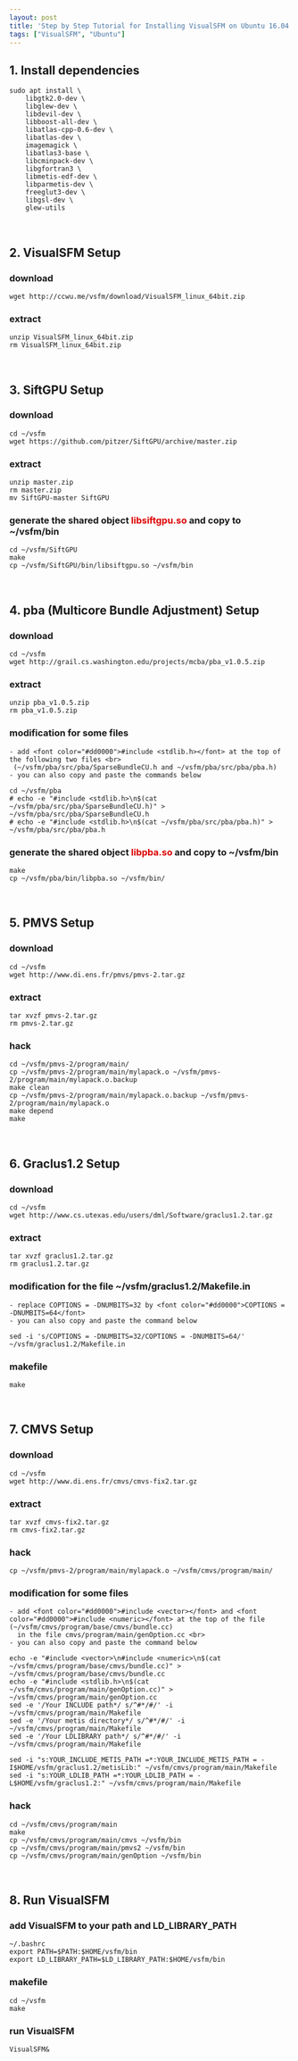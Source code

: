 ```yaml
---
layout: post
title: 'Step by Step Tutorial for Installing VisualSFM on Ubuntu 16.04 (64 bits)'
tags: ["VisualSFM", "Ubuntu"]
---
```


## 1. Install dependencies
```
sudo apt install \
    libgtk2.0-dev \
    libglew-dev \
    libdevil-dev \
    libboost-all-dev \
    libatlas-cpp-0.6-dev \
    libatlas-dev \
    imagemagick \
    libatlas3-base \
    libcminpack-dev \
    libgfortran3 \
    libmetis-edf-dev \
    libparmetis-dev \
    freeglut3-dev \
    libgsl-dev \
    glew-utils
 ```
 <br>
 
## 2. VisualSFM Setup
### download
```
wget http://ccwu.me/vsfm/download/VisualSFM_linux_64bit.zip
```

### extract
```
unzip VisualSFM_linux_64bit.zip
rm VisualSFM_linux_64bit.zip
```
<br>

## 3. SiftGPU Setup
### download
```
cd ~/vsfm
wget https://github.com/pitzer/SiftGPU/archive/master.zip
```

### extract
```
unzip master.zip
rm master.zip
mv SiftGPU-master SiftGPU
```
### generate the shared object <font color="#dd0000">libsiftgpu.so</font> and copy to ~/vsfm/bin
```
cd ~/vsfm/SiftGPU
make
cp ~/vsfm/SiftGPU/bin/libsiftgpu.so ~/vsfm/bin
```
<br>

## 4. pba (Multicore Bundle Adjustment) Setup
### download
```
cd ~/vsfm
wget http://grail.cs.washington.edu/projects/mcba/pba_v1.0.5.zip
```

### extract
```
unzip pba_v1.0.5.zip
rm pba_v1.0.5.zip
```

### modification for some files
    - add <font color="#dd0000">#include <stdlib.h></font> at the top of the following two files <br>
     (~/vsfm/pba/src/pba/SparseBundleCU.h and ~/vsfm/pba/src/pba/pba.h)
    - you can also copy and paste the commands below

```
cd ~/vsfm/pba
# echo -e "#include <stdlib.h>\n$(cat ~/vsfm/pba/src/pba/SparseBundleCU.h)" > ~/vsfm/pba/src/pba/SparseBundleCU.h
# echo -e "#include <stdlib.h>\n$(cat ~/vsfm/pba/src/pba/pba.h)" > ~/vsfm/pba/src/pba/pba.h
```

### generate the shared object <font color="#dd0000">libpba.so</font> and copy to ~/vsfm/bin
```
make
cp ~/vsfm/pba/bin/libpba.so ~/vsfm/bin/
```
<br>

## 5. PMVS Setup
### download
```
cd ~/vsfm
wget http://www.di.ens.fr/pmvs/pmvs-2.tar.gz
```

### extract
```
tar xvzf pmvs-2.tar.gz
rm pmvs-2.tar.gz
```

### hack
```
cd ~/vsfm/pmvs-2/program/main/
cp ~/vsfm/pmvs-2/program/main/mylapack.o ~/vsfm/pmvs-2/program/main/mylapack.o.backup
make clean
cp ~/vsfm/pmvs-2/program/main/mylapack.o.backup ~/vsfm/pmvs-2/program/main/mylapack.o
make depend
make
```
<br>

## 6. Graclus1.2 Setup
### download
```
cd ~/vsfm
wget http://www.cs.utexas.edu/users/dml/Software/graclus1.2.tar.gz
```

### extract
```
tar xvzf graclus1.2.tar.gz
rm graclus1.2.tar.gz
```

### modification for the file ~/vsfm/graclus1.2/Makefile.in
    - replace COPTIONS = -DNUMBITS=32 by <font color="#dd0000">COPTIONS = -DNUMBITS=64</font>
    - you can also copy and paste the command below
```
sed -i 's/COPTIONS = -DNUMBITS=32/COPTIONS = -DNUMBITS=64/' ~/vsfm/graclus1.2/Makefile.in
```

### makefile
```
make
```
<br>

## 7. CMVS Setup
### download
```
cd ~/vsfm
wget http://www.di.ens.fr/cmvs/cmvs-fix2.tar.gz
```

### extract
```
tar xvzf cmvs-fix2.tar.gz
rm cmvs-fix2.tar.gz
```

### hack
```
cp ~/vsfm/pmvs-2/program/main/mylapack.o ~/vsfm/cmvs/program/main/
```

### modification for some files
    - add <font color="#dd0000">#include <vector></font> and <font color="#dd0000">#include <numeric></font> at the top of the file (~/vsfm/cmvs/program/base/cmvs/bundle.cc)
      in the file cmvs/program/main/genOption.cc <br>
    - you can also copy and paste the command below
```
echo -e "#include <vector>\n#include <numeric>\n$(cat ~/vsfm/cmvs/program/base/cmvs/bundle.cc)" > ~/vsfm/cmvs/program/base/cmvs/bundle.cc
echo -e "#include <stdlib.h>\n$(cat ~/vsfm/cmvs/program/main/genOption.cc)" > ~/vsfm/cmvs/program/main/genOption.cc
sed -e '/Your INCLUDE path*/ s/^#*/#/' -i ~/vsfm/cmvs/program/main/Makefile
sed -e '/Your metis directory*/ s/^#*/#/' -i ~/vsfm/cmvs/program/main/Makefile
sed -e '/Your LDLIBRARY path*/ s/^#*/#/' -i ~/vsfm/cmvs/program/main/Makefile

sed -i "s:YOUR_INCLUDE_METIS_PATH =*:YOUR_INCLUDE_METIS_PATH = -I$HOME/vsfm/graclus1.2/metisLib:" ~/vsfm/cmvs/program/main/Makefile
sed -i "s:YOUR_LDLIB_PATH =*:YOUR_LDLIB_PATH = -L$HOME/vsfm/graclus1.2:" ~/vsfm/cmvs/program/main/Makefile
```

### hack
```
cd ~/vsfm/cmvs/program/main
make
cp ~/vsfm/cmvs/program/main/cmvs ~/vsfm/bin
cp ~/vsfm/cmvs/program/main/pmvs2 ~/vsfm/bin
cp ~/vsfm/cmvs/program/main/genOption ~/vsfm/bin
```
<br>

## 8. Run VisualSFM
### add VisualSFM to your path and LD_LIBRARY_PATH
```
~/.bashrc
export PATH=$PATH:$HOME/vsfm/bin
export LD_LIBRARY_PATH=$LD_LIBRARY_PATH:$HOME/vsfm/bin
```

### makefile
```
cd ~/vsfm
make
```

### run VisualSFM
```
VisualSFM&
```




